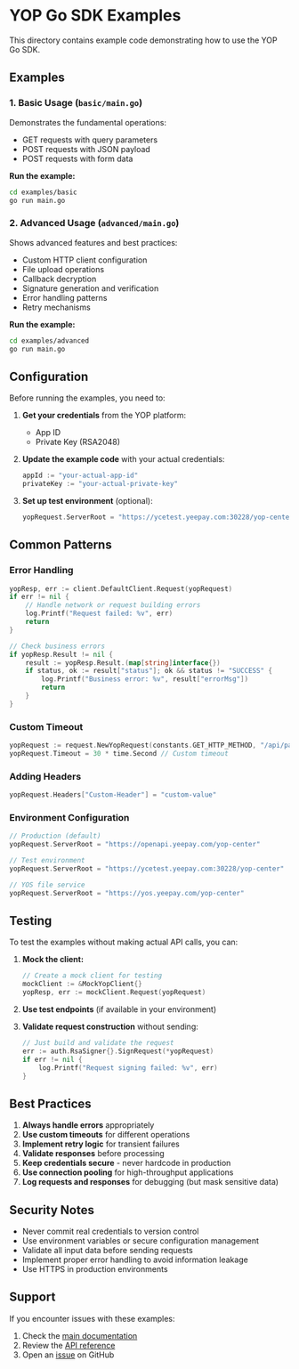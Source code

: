 # YOP Go SDK Examples

This directory contains example code demonstrating how to use the YOP Go SDK.

## Examples

### 1. Basic Usage (`basic/main.go`)

Demonstrates the fundamental operations:
- GET requests with query parameters
- POST requests with JSON payload
- POST requests with form data

**Run the example:**
```bash
cd examples/basic
go run main.go
```

### 2. Advanced Usage (`advanced/main.go`)

Shows advanced features and best practices:
- Custom HTTP client configuration
- File upload operations
- Callback decryption
- Signature generation and verification
- Error handling patterns
- Retry mechanisms

**Run the example:**
```bash
cd examples/advanced
go run main.go
```

## Configuration

Before running the examples, you need to:

1. **Get your credentials** from the YOP platform:
   - App ID
   - Private Key (RSA2048)

2. **Update the example code** with your actual credentials:
   ```go
   appId := "your-actual-app-id"
   privateKey := "your-actual-private-key"
   ```

3. **Set up test environment** (optional):
   ```go
   yopRequest.ServerRoot = "https://ycetest.yeepay.com:30228/yop-center"
   ```

## Common Patterns

### Error Handling

```go
yopResp, err := client.DefaultClient.Request(yopRequest)
if err != nil {
    // Handle network or request building errors
    log.Printf("Request failed: %v", err)
    return
}

// Check business errors
if yopResp.Result != nil {
    result := yopResp.Result.(map[string]interface{})
    if status, ok := result["status"]; ok && status != "SUCCESS" {
        log.Printf("Business error: %v", result["errorMsg"])
        return
    }
}
```

### Custom Timeout

```go
yopRequest := request.NewYopRequest(constants.GET_HTTP_METHOD, "/api/path")
yopRequest.Timeout = 30 * time.Second // Custom timeout
```

### Adding Headers

```go
yopRequest.Headers["Custom-Header"] = "custom-value"
```

### Environment Configuration

```go
// Production (default)
yopRequest.ServerRoot = "https://openapi.yeepay.com/yop-center"

// Test environment
yopRequest.ServerRoot = "https://ycetest.yeepay.com:30228/yop-center"

// YOS file service
yopRequest.ServerRoot = "https://yos.yeepay.com/yop-center"
```

## Testing

To test the examples without making actual API calls, you can:

1. **Mock the client:**
   ```go
   // Create a mock client for testing
   mockClient := &MockYopClient{}
   yopResp, err := mockClient.Request(yopRequest)
   ```

2. **Use test endpoints** (if available in your environment)

3. **Validate request construction** without sending:
   ```go
   // Just build and validate the request
   err := auth.RsaSigner{}.SignRequest(*yopRequest)
   if err != nil {
       log.Printf("Request signing failed: %v", err)
   }
   ```

## Best Practices

1. **Always handle errors** appropriately
2. **Use custom timeouts** for different operations
3. **Implement retry logic** for transient failures
4. **Validate responses** before processing
5. **Keep credentials secure** - never hardcode in production
6. **Use connection pooling** for high-throughput applications
7. **Log requests and responses** for debugging (but mask sensitive data)

## Security Notes

- Never commit real credentials to version control
- Use environment variables or secure configuration management
- Validate all input data before sending requests
- Implement proper error handling to avoid information leakage
- Use HTTPS in production environments

## Support

If you encounter issues with these examples:

1. Check the [main documentation](../README.md)
2. Review the [API reference](https://pkg.go.dev/github.com/yop-platform/yop-go-sdk)
3. Open an [issue](https://github.com/yop-platform/yop-go-sdk/issues) on GitHub
